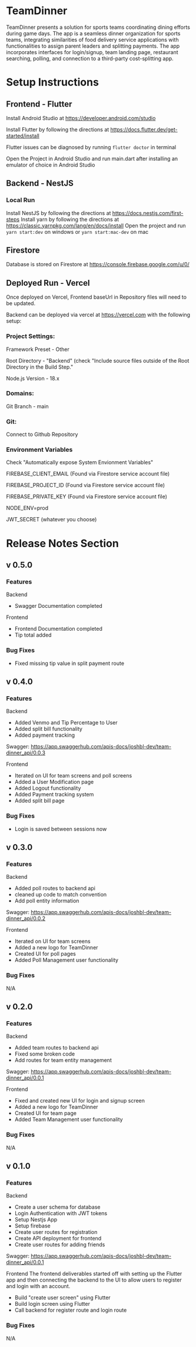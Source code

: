 # TeamDinner
TeamDinner presents a solution for sports teams coordinating dining efforts during game days.
The app is a seamless dinner organization for sports teams, integrating similarities of food delivery
service applications with functionalities to assign parent leaders and splitting payments.
The app incorporates interfaces for login/signup, team landing page, restaurant searching, polling, 
and connection to a third-party cost-splitting app.

# Setup Instructions
## Frontend - Flutter
Install Android Studio at https://developer.android.com/studio

Install Flutter by following the directions at https://docs.flutter.dev/get-started/install

Flutter issues can be diagnosed by running ```flutter doctor``` in terminal

Open the Project in Android Studio and run main.dart after installing an emulator of choice in Android Studio

## Backend - NestJS
### Local Run
Install NestJS by following the directions at https://docs.nestjs.com/first-steps
Install yarn by following the directions at https://classic.yarnpkg.com/lang/en/docs/install
Open the project and run ```yarn start:dev``` on windows or ```yarn start:mac-dev``` on mac

## Firestore
Database is stored on Firestore at https://console.firebase.google.com/u/0/

## Deployed Run - Vercel

Once deployed on Vercel, Frontend baseUrl in Repository files will need to be updated.

Backend can be deployed via vercel at https://vercel.com with the following setup:
### Project Settings:
Framework Preset - Other

Root Directory - "Backend" (check "Include source files outside of the Root Directory in the Build Step."

Node.js Version - 18.x
### Domains:
Git Branch - main
### Git:
Connect to Github Repository
### Environment Variables
Check "Automatically expose System Envionment Variables"

FIREBASE_CLIENT_EMAIL (Found via Firestore service account file)

FIREBASE_PROJECT_ID (Found via Firestore service account file)

FIREBASE_PRIVATE_KEY (Found via Firestore service account file)

NODE_ENV=prod

JWT_SECRET (whatever you choose)

# Release Notes Section

## v 0.5.0
### Features
Backend
* Swagger Documentation completed

Frontend
* Frontend Documentation completed
* Tip total added

### Bug Fixes
* Fixed missing tip value in split payment route

## v 0.4.0
### Features
Backend
* Added Venmo and Tip Percentage to User
* Added split bill functionality
* Added payment tracking

Swagger: https://app.swaggerhub.com/apis-docs/joshbl-dev/team-dinner_api/0.0.3

Frontend
* Iterated on UI for team screens and poll screens
* Added a User Modification page
* Added Logout functionality
* Added Payment tracking system
* Added split bill page

### Bug Fixes
* Login is saved between sessions now

## v 0.3.0
### Features
Backend
* Added poll routes to backend api
* cleaned up code to match convention
* Add poll entity information

Swagger: https://app.swaggerhub.com/apis-docs/joshbl-dev/team-dinner_api/0.0.2

Frontend
* Iterated on UI for team screens
* Added a new logo for TeamDinner
* Created UI for poll pages
* Added Poll Management user functionality

### Bug Fixes
N/A

## v 0.2.0
### Features
Backend
* Added team routes to backend api
* Fixed some broken code
* Add routes for team entity management

Swagger: https://app.swaggerhub.com/apis-docs/joshbl-dev/team-dinner_api/0.0.1

Frontend
* Fixed and created new UI for login and signup screen
* Added a new logo for TeamDinner
* Created UI for team page
* Added Team Management user functionality

### Bug Fixes
N/A


## v 0.1.0
### Features
Backend
* Create a user schema for database
* Login Authentication with JWT tokens
* Setup Nestjs App
* Setup firebase
* Create user routes for registration
* Create API deployment for frontend
* Create user routes for adding friends 

Swagger: https://app.swaggerhub.com/apis-docs/joshbl-dev/team-dinner_api/0.0.1

Frontend
The frontend deliverables started off with setting up the Flutter app and then connecting the backend
to the UI to allow users to register and login with an account.
* Build "create user screen" using Flutter
* Build login screen using Flutter
* Call backend for register route and login route

### Bug Fixes
N/A

 

